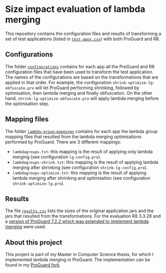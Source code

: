 # Size impact evaluation of lambda merging

This repository contains the configuration files and results of transforming a set of test applications (listed in [`test-apps.csv`](test-apps.csv)) with both ProGuard and R8.

## Configurations

The folder [`configurations`](configurations) contains for each app all the ProGuard and R8 configuration files that have been used to transform the test application. The names of the configurations are based on the transformations that are applied in that order. For example, the configuration `shrink-optimize-lg-obfuscate.pro` will let ProGuard performing shrinking, followed by optimisation, then lambda merging and finally obfuscation. On the other hand, `shrink-lg-optimize-obfuscate.pro` will apply lambda merging before the optimisation step.

## Mapping files

The folder [`lambda-group-mappings`](lambda-group-mappings) contains for each app the lambda group mapping files that resulted from the lambda merging optimisations performed by ProGuard. There are 3 different mappings:

* `lambdagroups.txt`: this mapping is the result of applying only lambda merging (see configuration `lg-config.pro`).
* `lambdagroups-shrink.txt`: this mapping is the result of applying lambda merging after shrinking (see configuration `shrink-lg-config.pro`).
* `lambdagroups-optimize.txt`: this mapping is the result of applying lambda merging after shrinking and optimisation (see configuration `shrink-optimize-lg.pro`).

## Results

The file [`results.csv`](results.csv) lists the sizes of the original application jars and the jars that resulted from the transformations. For the evaluation R8 3.3.28 and a [version of ProGuard 7.2.2 which was extended to implement lambda merging](https://github.com/heckej/proguard) were used.

## About this project

This project is part of my Master in Computer Science thesis, for which I implemented lambda merging in ProGuard. The implementation can be found in my [ProGuard fork](https://github.com/heckej/proguard).
